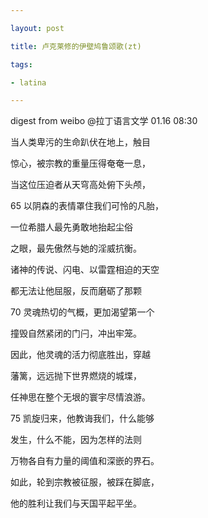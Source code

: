 ```yaml
---

layout: post

title: 卢克莱修的伊壁鸠鲁颂歌(zt)

tags:

- latina

---
```


digest from 
weibo @拉丁语言文学 01.16 
08:30

当人类卑污的生命趴伏在地上，触目

惊心，被宗教的重量压得奄奄一息，

当这位压迫者从天穹高处俯下头颅，

65 以阴森的表情罩住我们可怜的凡胎，

一位希腊人最先勇敢地抬起尘俗

之眼，最先傲然与她的淫威抗衡。

诸神的传说、闪电、以雷霆相迫的天空

都无法让他屈服，反而磨砺了那颗

70 灵魂热切的气概，更加渴望第一个

撞毁自然紧闭的门闩，冲出牢笼。

因此，他灵魂的活力彻底胜出，穿越

藩篱，远远抛下世界燃烧的城堞，

任神思在整个无垠的寰宇尽情浪游。

75 凯旋归来，他教诲我们，什么能够

发生，什么不能，因为怎样的法则

万物各自有力量的阈值和深嵌的界石。

如此，轮到宗教被征服，被踩在脚底，

他的胜利让我们与天国平起平坐。​​​
